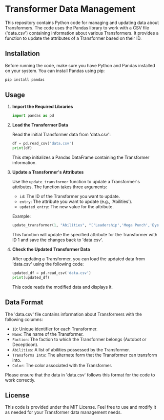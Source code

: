 # Transformer Data Management

This repository contains Python code for managing and updating data about Transformers. The code uses the Pandas library to work with a CSV file ('data.csv') containing information about various Transformers. It provides a function to update the attributes of a Transformer based on their ID.

## Installation

Before running the code, make sure you have Python and Pandas installed on your system. You can install Pandas using pip:

```bash
pip install pandas
```

## Usage

1. **Import the Required Libraries**

   ```python
   import pandas as pd
   ```

2. **Load the Transformer Data**

   Read the initial Transformer data from 'data.csv':

   ```python
   df = pd.read_csv('data.csv')
   print(df)
   ```

   This step initializes a Pandas DataFrame containing the Transformer information.

3. **Update a Transformer's Attributes**

   Use the `update_transformer` function to update a Transformer's attributes. The function takes three arguments:

   - `id`: The ID of the Transformer you want to update.
   - `entry`: The attribute you want to update (e.g., 'Abilities').
   - `updated_entry`: The new value for the attribute.

   Example:

   ```python
   update_transformer(1, "Abilities", "['Leadership','Mega Punch','Eye Beam']")
   ```

   This function will update the specified attribute for the Transformer with ID 1 and save the changes back to 'data.csv'.

4. **Check the Updated Transformer Data**

   After updating a Transformer, you can load the updated data from 'data.csv' using the following code:

   ```python
   updated_df = pd.read_csv('data.csv')
   print(updated_df) 
   ```

   This code reads the modified data and displays it.

## Data Format

The 'data.csv' file contains information about Transformers with the following columns:

- `ID`: Unique identifier for each Transformer.
- `Name`: The name of the Transformer.
- `Faction`: The faction to which the Transformer belongs (Autobot or Decepticon).
- `Abilities`: A list of abilities possessed by the Transformer.
- `Transforms Into`: The alternate form that the Transformer can transform into.
- `Color`: The color associated with the Transformer.

Please ensure that the data in 'data.csv' follows this format for the code to work correctly.

## License

This code is provided under the MIT License. Feel free to use and modify it as needed for your Transformer data management needs.
